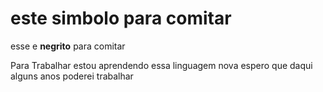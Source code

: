 #  este simbolo para comitar 
esse e **negrito** para comitar

Para Trabalhar estou aprendendo essa linguagem nova espero que daqui alguns anos poderei trabalhar 
